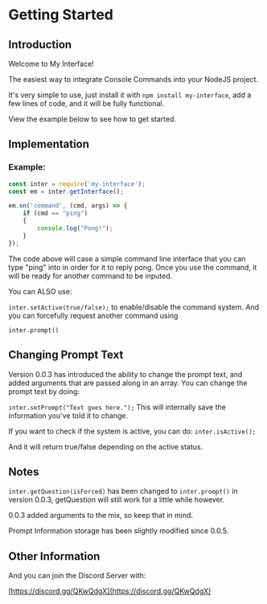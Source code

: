 Getting Started
==================================

Introduction
----------------------------------

Welcome to My Interface!

The easiest way to integrate Console Commands into your NodeJS project.

It's very simple to use, just install it with `npm install my-interface`, add a few lines of code, and it will be fully functional.

View the example below to see how to get started.

Implementation
---------------------------------

### Example:

```js
const inter = require('my-interface');
const em = inter.getInterface();

em.on('command', (cmd, args) => {
    if (cmd == "ping")
	{
	    console.log("Pong!");
	}
});
```

The code above will case a simple command line interface that you can type "ping" into in order for it to reply pong. Once you use the command, it will be ready for another command to be inputed.

You can ALSO use:

`inter.setActive(true/false);`
to enable/disable the command system. And you can forcefully request another command using

`inter.prompt()`


Changing Prompt Text
----------------------------------
Version 0.0.3 has introduced the ability to change the prompt text, and added arguments that are passed along in an array. You can change the prompt text by doing:

`inter.setPrompt("Text goes here.");`
This will internally save the information you've told it to change.

If you want to check if the system is active, you can do:
`inter.isActive();`

And it will return true/false depending on the active status.

Notes
------------------------------------------

`inter.getQuestion(isForced)` has been changed to `inter.prompt()` in version 0.0.3, getQuestion will still work for a little while however.

0.0.3 added arguments to the mix, so keep that in mind.

Prompt Information storage has been slightly modified since 0.0.5.


Other Information
------------------------------------------

And you can join the Discord Server with:

[https://discord.gg/QKwQdgX](https://discord.gg/QKwQdgX)
